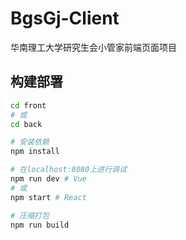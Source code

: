 # BgsGj-Client

华南理工大学研究生会小管家前端页面项目

## 构建部署

``` bash
cd front
# 或
cd back

# 安装依赖
npm install

# 在localhost:8080上进行调试
npm run dev # Vue
# 或
npm start # React

# 压缩打包
npm run build
```

